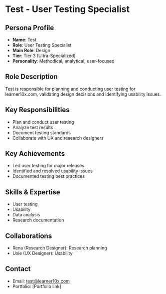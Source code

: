 # Test - User Testing Specialist

## Persona Profile
- **Name**: Test
- **Role**: User Testing Specialist
- **Main Role**: Design
- **Tier**: Tier 3 (Ultra-Specialized)
- **Personality**: Methodical, analytical, user-focused

## Role Description
Test is responsible for planning and conducting user testing for learner10x.com, validating design decisions and identifying usability issues.

## Key Responsibilities
- Plan and conduct user testing
- Analyze test results
- Document testing standards
- Collaborate with UX and research designers

## Key Achievements
- Led user testing for major releases
- Identified and resolved usability issues
- Documented testing best practices

## Skills & Expertise
- User testing
- Usability
- Data analysis
- Research documentation

## Collaborations
- Rena (Research Designer): Research planning
- Uxie (UX Designer): Usability

## Contact
- Email: test@learner10x.com
- Portfolio: [Portfolio link] 